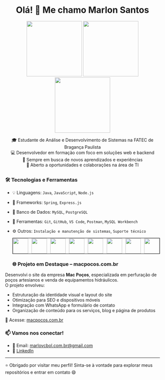 <h1 align="center">Olá! 👋 Me chamo Marlon Santos</h1>

 <head>
    <meta charset="utf-8">
    <meta name="viewport" content="width=device-width, initial-scale=1">
    <title>Bootstrap demo</title>
    <link href="https://cdn.jsdelivr.net/npm/bootstrap@5.3.6/dist/css/bootstrap.min.css" rel="stylesheet" integrity="sha384-4Q6Gf2aSP4eDXB8Miphtr37CMZZQ5oXLH2yaXMJ2w8e2ZtHTl7GptT4jmndRuHDT" crossorigin="anonymous">
  </head>

<div align="center">
  <img height="180em" src="https://github-readme-stats.vercel.app/api?username=S-Marlon&theme=chartreuse-dark&show_icons=true&hide_border=true&count_private=true"/>
  <img height="180em" src="https://github-readme-streak-stats.herokuapp.com/?user=S-Marlon&theme=chartreuse-dark&hide_border=true"/>
  <img height="180em" src="https://github-readme-stats.vercel.app/api/top-langs/?username=S-Marlon&theme=chartreuse-dark&show_icons=true&hide_border=true&layout=compact"/>
</div>

  <p align="center">
    🎓 Estudante de Análise e Desenvolvimento de Sistemas na FATEC de Bragança Paulista<br>
    💻 Desenvolvedor em formação com foco em soluções web e backend<br>
    🌱 Sempre em busca de novos aprendizados e experiências<br>
    🚀 Aberto a oportunidades e colaborações na área de TI
</p>
  
  ##

  ### 🛠️ Tecnologias e Ferramentas

- 💡 Linguagens: `Java`, `JavaScript`, `Node.js`
- 🧱 Frameworks: `Spring`, `Express.js`
- 💾 Banco de Dados: `MySQL`, `PostgreSQL`
- 🧰 Ferramentas: `Git`, `GitHub`, `VS Code`, `Postman`, `MySQL Workbench`
- ⚙️ Outros: `Instalação e manutenção de sistemas`, `Suporte técnico`

  
  <div style="display: flex; justify-content: space-between; border:1px solid black; ">
    <img width="50" align="middle" src="https://cdn.jsdelivr.net/gh/devicons/devicon/icons/bootstrap/bootstrap-original.svg" />
    <img width="50" align="middle" src="https://cdn.jsdelivr.net/gh/devicons/devicon/icons/csharp/csharp-original.svg" />
    <img width="50" align="middle" src="https://cdn.jsdelivr.net/gh/devicons/devicon/icons/nodejs/nodejs-original.svg" />
    <img width="50" align="middle" src="https://cdn.jsdelivr.net/gh/devicons/devicon/icons/html5/html5-original-wordmark.svg" />
    <img width="50" align="middle" src="https://cdn.jsdelivr.net/gh/devicons/devicon/icons/java/java-original.svg" />
    <img width="50" align="middle" src="https://cdn.jsdelivr.net/gh/devicons/devicon/icons/javascript/javascript-original.svg" />
    <img width="50" align="middle" src="https://cdn.jsdelivr.net/gh/devicons/devicon/icons/php/php-original.svg" />
    <img width="50" align="middle" src="https://cdn.jsdelivr.net/gh/devicons/devicon/icons/wordpress/wordpress-original.svg" />
  </div>

  ### 🌐 Projeto em Destaque – macpocos.com.br

Desenvolvi o site da empresa **Mac Poços**, especializada em perfuração de poços artesianos e venda de equipamentos hidráulicos.  
O projeto envolveu:

- Estruturação da identidade visual e layout do site  
- Otimização para SEO e dispositivos móveis  
- Integração com WhatsApp e formulário de contato  
- Organização de conteúdo para os serviços, blog e página de produtos

🔗 Acesse: [macpocos.com.br](https://macpocos.com.br)

### 📫 Vamos nos conectar!

- 📧 Email: marlovcbol.com.br@gmail.com  
- 🔗 [LinkedIn](https://linkedin.com/in/marlon---santos)

---

⭐ Obrigado por visitar meu perfil! Sinta-se à vontade para explorar meus repositórios e entrar em contato 😄
